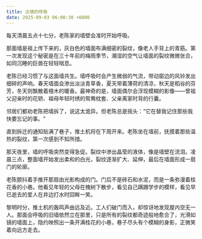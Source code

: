 ```yaml
---
title: 古墙的呼吸
date: 2025-09-03 06:00:30 +0800
---
```


每天清晨五点十七分，老陈家的墙壁会准时开始呼吸。

那面墙是祖上传下来的，灰白色的墙面布满细密的裂纹，像老人手背上的青筋。第一次发现这个秘密是在三十年前的梅雨季节，潮湿的空气让墙面的裂纹微微张合，如同沉睡的巨兽在轻轻喘息。

老陈已经习惯了与这面墙共生。墙呼吸时会产生微弱的气流，带动窗边的风铃发出细碎的声响。春天墙面会渗出淡淡青草香，夏天带着薄荷的清凉，秋天是稻谷的芬芳，冬天则飘散着檀木的暖香。最神奇的是，墙面偶尔会浮现模糊的影像——曾祖父迎亲时的花轿、祖母年轻时绣的鸳鸯枕套、父亲离家时背的行囊。

邻居们都劝老陈把墙拆了，说这太诡异。但老陈总是摇头："它在替我记住那些我快要忘记的事。"

直到拆迁的通知贴满了巷子，推土机将在下周开来。老陈坐在墙前，抚摸着那些温热的裂纹，第一次感到不知所措。

那天夜里，墙的呼吸突然变得急促。裂纹中渗出晶莹的液体，像是墙壁在流泪。凌晨三点，整面墙开始发出柔和的白光，裂纹逐渐扩大、延伸，最后在墙面形成一扇门的轮廓。

老陈颤抖着手推开那扇由光影构成的门。门后不是砖石和水泥，而是一条弥漫着桂花香的小巷。他看见年轻的父母在槐树下散步，看见自己蹒跚学步的模样，看见早已逝去的爱人在井边打水时回眸一笑。

黎明时分，推土机的轰鸣声由远及近。工人们破门而入，却惊讶地发现屋内空无一人。那面会呼吸的旧墙依然立在那里，只是所有的裂纹都奇迹般地愈合了，光滑如镜的墙面上，隐约映照出一条开满桂花的小巷，巷子尽头有个模糊的身影，正微笑着向远方走去。
